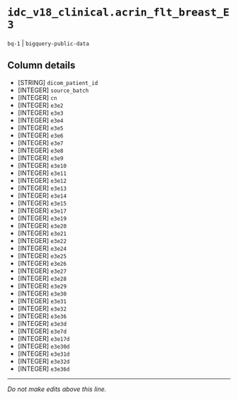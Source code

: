 # `idc_v18_clinical.acrin_flt_breast_E3`
`bq-1` | `bigquery-public-data`

## Column details
* [STRING]    `dicom_patient_id`
* [INTEGER]   `source_batch`
* [INTEGER]   `cn`
* [INTEGER]   `e3e2`
* [INTEGER]   `e3e3`
* [INTEGER]   `e3e4`
* [INTEGER]   `e3e5`
* [INTEGER]   `e3e6`
* [INTEGER]   `e3e7`
* [INTEGER]   `e3e8`
* [INTEGER]   `e3e9`
* [INTEGER]   `e3e10`
* [INTEGER]   `e3e11`
* [INTEGER]   `e3e12`
* [INTEGER]   `e3e13`
* [INTEGER]   `e3e14`
* [INTEGER]   `e3e15`
* [INTEGER]   `e3e17`
* [INTEGER]   `e3e19`
* [INTEGER]   `e3e20`
* [INTEGER]   `e3e21`
* [INTEGER]   `e3e22`
* [INTEGER]   `e3e24`
* [INTEGER]   `e3e25`
* [INTEGER]   `e3e26`
* [INTEGER]   `e3e27`
* [INTEGER]   `e3e28`
* [INTEGER]   `e3e29`
* [INTEGER]   `e3e30`
* [INTEGER]   `e3e31`
* [INTEGER]   `e3e32`
* [INTEGER]   `e3e36`
* [INTEGER]   `e3e3d`
* [INTEGER]   `e3e7d`
* [INTEGER]   `e3e17d`
* [INTEGER]   `e3e30d`
* [INTEGER]   `e3e31d`
* [INTEGER]   `e3e32d`
* [INTEGER]   `e3e36d`

-------------------------------------------------------------------------------
*Do not make edits above this line.*
